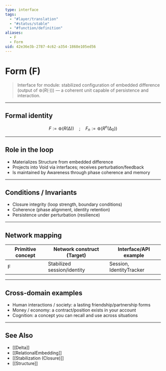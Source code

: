 ```yaml
---
type: interface
tags:
  - "#layer/translation"
  - "#status/stable"
  - "#function/definition"
aliases:
  - F
  - Form
uid: 42e36e3b-2787-4c62-a354-1868e105ed56
---
```


# Form (F)

> Interface for module: stabilized configuration of embedded difference (output of $⊚(R(·))$) — a coherent unit capable of persistence and interaction.

---

## Formal identity

$$
F := ⊚(R(∆)) \quad ; \quad F_n := ⊚(R^n(∆_0))
$$

---

## Role in the loop

- Materializes Structure from embedded difference
- Projects into Void via interfaces; receives perturbation/feedback
- Is maintained by Awareness through phase coherence and memory

---

## Conditions / Invariants

- Closure integrity (loop strength, boundary conditions)
- Coherence (phase alignment, identity retention)
- Persistence under perturbation (resilience)

---

## Network mapping

| Primitive concept | Network construct (Target) | Interface/API example |
|-------------------|----------------------------|-----------------------|
| F                 | Stabilized session/identity | Session, IdentityTracker |

---

## Cross-domain examples

- Human interactions / society: a lasting friendship/partnership forms
- Money / economy: a contract/position exists in your account
- Cognition: a concept you can recall and use across situations

---

## See Also

- [[Delta]]
- [[RelationalEmbedding]]
- [[Stabilization (Closure)]]
- [[Structure]]
